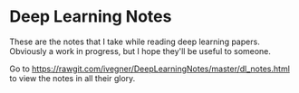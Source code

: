 # Deep Learning Notes
These are the notes that I take while reading deep learning papers. Obviously a work in progress, but I hope they'll be useful to someone.

Go to https://rawgit.com/ivegner/DeepLearningNotes/master/dl_notes.html to view the notes in all their glory.
